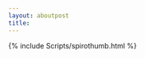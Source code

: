 ```yaml
---
layout: aboutpost
title: 
---
```


{% include Scripts/spirothumb.html %}

<script>
  createSpiroThumb("/Portfolio/Spirographs/epi_43-58-68.gif");
</script>

